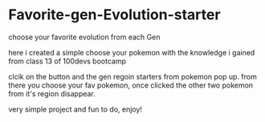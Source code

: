 # Favorite-gen-Evolution-starter
choose your favorite evolution from each Gen

here i created a simple choose your pokemon with the knowledge i gained from class 13 of 100devs bootcamp

clcik on the button and the gen regoin starters from pokemon pop up. from there you choose your fav pokemon, once clicked the other two pokemon from it's region disappear.

very simple project and fun to do, enjoy!
